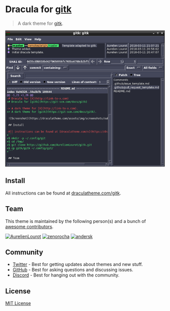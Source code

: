 # Dracula for [gitk](https://git-scm.com/docs/gitk)

> A dark theme for [gitk](https://git-scm.com/docs/gitk).

![Screenshot](./screenshot.png)

## Install

All instructions can be found at [draculatheme.com/gitk](https://draculatheme.com/gitk).

## Team

This theme is maintained by the following person(s) and a bunch of [awesome contributors](https://github.com/dracula/gitk/graphs/contributors).

[![AurelienLourot](https://avatars.githubusercontent.com/u/11795312?v=4&s=70)](https://github.com/AurelienLourot)
[![zenorocha](https://avatars.githubusercontent.com/u/398893?v=4&s=70)](https://github.com/zenorocha)
[![andersk](https://avatars.githubusercontent.com/u/26471?v=4&s=70)](https://github.com/andersk)

## Community

- [Twitter](https://twitter.com/draculatheme) - Best for getting updates about themes and new stuff.
- [GitHub](https://github.com/dracula/dracula-theme/discussions) - Best for asking questions and discussing issues.
- [Discord](https://draculatheme.com/discord-invite) - Best for hanging out with the community.

## License

[MIT License](./LICENSE)

